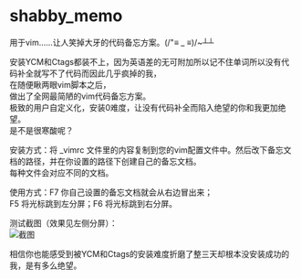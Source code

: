 # shabby_memo  
用于vim……让人笑掉大牙的代码备忘方案。(/"≡ _ ≡)/~┴┴  
  
安装YCM和Ctags都装不上，因为英语差的无可附加所以记不住单词所以没有代码补全就写不了代码而因此几乎疯掉的我，  
在随便瞅两眼vim脚本之后，  
做出了全网最简陋的vim代码备忘方案。  
极致的用户自定义化，安装0难度，让没有代码补全而陷入绝望的你和我更加绝望。    
是不是很寒酸呢？  
  
安装方式：将 _vimrc 文件里的内容复制到您的vim配置文件中。然后改下备忘文档的路径，并在你设置的路径下创建自己的备忘文档。  
每种文件会对应不同的文档。  
  
使用方式：F7 你自己设置的备忘文档就会从右边冒出来；  
F5 将光标跳到左分屏；F6 将光标跳到右分屏。  
  
测试截图（效果见左侧分屏）：  
![](http://thumbnail0.baidupcs.com/thumbnail/6c35035b51bf4c18ed00352145ea3b47?fid=3305955985-250528-677141907130895&time=1489478400&rt=pr&sign=FDTAER-DCb740ccc5511e5e8fedcff06b081203-tdMi2CB%2fV%2bl5srEfWQQ6AdWkHYg%3d&expires=8h&chkbd=0&chkv=0&dp-logid=1686234590650723448&dp-callid=0&size=c10000_u10000&quality=90 "截图")  
  
相信你也能感受到被YCM和Ctags的安装难度折磨了整三天却根本没安装成功的我，是有多么绝望。  
